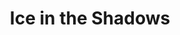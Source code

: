 ---
portfolio: ice
title:  "Ice in the Shadows"
description: "A Web comic - 6: Responders"
content: ""
layout: port-v-ice-chapter-six
set: ice
---